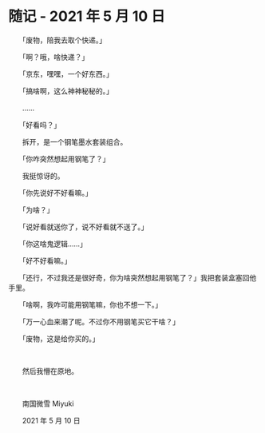 # 随记 - 2021 年 5 月 10 日

　　「废物，陪我去取个快递。」

　　「啊？哦，啥快递？」

　　「京东，嘿嘿，一个好东西。」

　　「搞啥啊，这么神神秘秘的。」

　　……

　　「好看吗？」

　　拆开，是一个钢笔墨水套装组合。

　　「你咋突然想起用钢笔了？」

　　我挺惊讶的。

　　「你先说好不好看嘛。」

　　「为啥？」

　　「说好看就送你了，说不好看就不送了。」

　　「你这啥鬼逻辑……」

　　「好不好看嘛。」

　　「还行，不过我还是很好奇，你为啥突然想起用钢笔了？」我把套装盒塞回他手里。

　　「啥啊，我咋可能用钢笔嘛，你也不想一下。」

　　「万一心血来潮了呢。不过你不用钢笔买它干啥？」

　　「废物，这是给你买的。」

<br />

　　然后我懵在原地。

<br />

　　南国微雪 Miyuki

　　2021 年 5 月 10 日